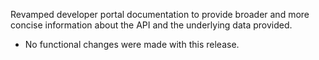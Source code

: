 Revamped developer portal documentation to provide broader and more concise information about the API and the underlying data provided.
- No functional changes were made with this release.
